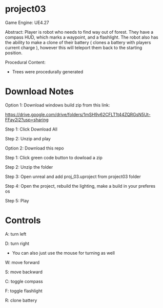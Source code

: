 # project03
Game Engine: UE4.27

Abstract: Player is robot who needs to find way out of forest. They have a compass HUD, which marks a waypoint, and a flashlight. 
The robot also has the ability to make a clone of their battery ( clones a battery with players current charge ), however this will teleport them back to the starting position.

Procedural Content: 
- Trees were procedurally generated

# Download Notes
 Option 1: Download windows build zip from this link: 
 
https://drive.google.com/drive/folders/1mSH9v62CFLT1t44ZQRGsN5Ut-FFay2j2?usp=sharing
 
 Step 1: Click Download All
 
 
 Step 2: Unzip and play
 
 
 Option 2: Download this repo
 
 Step 1: Click green code button to dowload a zip
 
 Step 2: Unzip the folder
 
 Step 3: Open unreal and add proj_03.uproject from project03 folder
 
 Step 4: Open the project, rebuild the lighting, make a build in your preferes os
 
 Step 5: Play
 
 
# Controls 
A: turn left

D: turn right 

* You can also just use the mouse for turning as well

W: move forward

S: move backward

C: toggle compass

F: toggle flashlight 

R: clone battery


